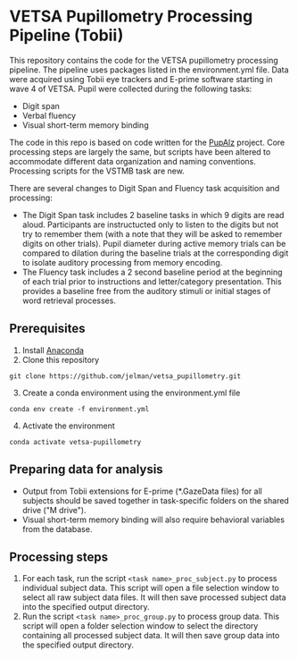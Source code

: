 # VETSA Pupillometry Processing Pipeline (Tobii)
This repository contains the code for the VETSA pupillometry processing pipeline. The pipeline uses packages listed in the environment.yml file. Data were acquired using Tobii eye trackers and E-prime software starting in wave 4 of VETSA. Pupil were collected during the following tasks:
- Digit span
- Verbal fluency
- Visual short-term memory binding

The code in this repo is based on code written for the [PupAlz](https://github.com/jelman/PupAlz) project. Core processing steps are largely the same, but scripts have been altered to accommodate different data organization and naming conventions. Processing scripts for the VSTMB task are new. 

There are several changes to Digit Span and Fluency task acquisition and processing:
- The Digit Span task includes 2 baseline tasks in which 9 digits are read aloud. Participants are instructucted only to listen to the digits but not try to remember them (with a note that they will be asked to remember digits on other trials). Pupil diameter during active memory trials can be compared to dilation during the baseline trials at the corresponding digit to isolate auditory processing from memory encoding.
- The Fluency task includes a 2 second baseline period at the beginning of each trial prior to instructions and letter/category presentation. This provides a baseline free from the auditory stimuli or initial stages of word retrieval processes. 


## Prerequisites
1. Install [Anaconda](https://www.anaconda.com/products/individual)
2. Clone this repository
```
git clone https://github.com/jelman/vetsa_pupillometry.git
```
3. Create a conda environment using the environment.yml file
```
conda env create -f environment.yml
```
4. Activate the environment
```
conda activate vetsa-pupillometry
```

## Preparing data for analysis
- Output from Tobii extensions for E-prime (*.GazeData files) for all subjects should be saved together in task-specific folders on the shared drive ("M drive"). 
- Visual short-term memory binding will also require behavioral variables from the database. 

## Processing steps
1. For each task, run the script `<task name>_proc_subject.py` to process individual subject data. This script will open a file selection window to select all raw subject data files. It will then save processed subject data into the specified output directory. 
2. Run the script `<task name>_proc_group.py` to process group data. This script will open a folder selection window to select the directory containing all processed subject data. It will then save group data into the specified output directory.
